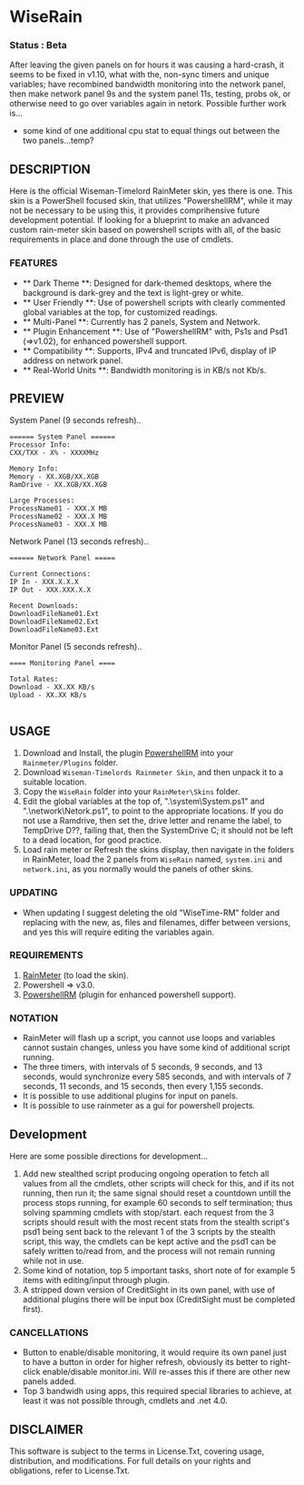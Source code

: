 # WiseRain

### Status : Beta
After leaving the given panels on for hours it was causing a hard-crash, it seems to be fixed in v1.10, what with the, non-sync timers and unique variables; have recombined bandwidth monitoring into the network panel, then make network panel 9s and the system panel 11s, testing, probs ok, or otherwise need to go over variables again in netork. Possible further work is...
- some kind of one additional cpu stat to equal things out between the two panels...temp?


## DESCRIPTION
Here is the official Wiseman-Timelord RainMeter skin, yes there is one. This skin is a PowerShell focused skin, that utilizes "PowershellRM", while it may not be necessary to be using this, it provides comprihensive future development potential. If looking for a blueprint to make an advanced custom rain-meter skin based on powershell scripts with all, of the basic requirements in place and done through the use of cmdlets.

### FEATURES
- ** Dark Theme **: Designed for dark-themed desktops, where the background is dark-grey and the text is light-grey or white.
- ** User Friendly **: Use of powershell scripts with clearly commented global variables at the top, for customized readings.
- ** Multi-Panel **: Currently has 2 panels, System and Network.
- ** Plugin Enhancement **: Use of "PowershellRM" with, Ps1s and Psd1 (=>v1.02), for enhanced powershell support.
- ** Compatibility **: Supports, IPv4 and truncated IPv6, display of IP address on network panel.
- ** Real-World Units **: Bandwidth monitoring is in KB/s not Kb/s.

## PREVIEW
System Panel  (9 seconds refresh)..
```
====== System Panel ======
Processor Info:
CXX/TXX - X% - XXXXMHz

Memory Info:
Memory - XX.XGB/XX.XGB
RamDrive - XX.XGB/XX.XGB

Large Processes:
ProcessName01 - XXX.X MB
ProcessName02 - XXX.X MB
ProcessName03 - XXX.X MB

```
Network Panel (13 seconds refresh)..
```
====== Network Panel =====

Current Connections:
IP In - XXX.X.X.X
IP Out - XXX.XXX.X.X

Recent Downloads:
DownloadFileName01.Ext
DownloadFileName02.Ext
DownloadFileName03.Ext

```
Monitor Panel (5 seconds refresh)..
```
==== Monitoring Panel ====

Total Rates:
Download - XX.XX KB/s
Upload - XX.XX KB/s
 
```

## USAGE
1. Download and Install, the plugin [PowershellRM](https://github.com/khanhas/PowershellRM) into your `Rainmeter/Plugins` folder.
2. Download `Wiseman-Timelords Rainmeter Skin`, and then unpack it to a suitable location.
3. Copy the `WiseRain` folder into your `RainMeter\Skins` folder.
4. Edit the global variables at the top of, ".\system\System.ps1" and ".\network\Netork.ps1", to point to the appropriate locations. If you do not use a Ramdrive, then set the, drive letter and rename the label, to TempDrive D??, failing that, then the SystemDrive C; it should not be left to a dead location, for good practice.
5. Load rain meter or Refresh the skins display, then navigate in the folders in RainMeter, load the 2 panels from `WiseRain` named, `system.ini` and `network.ini`, as you normally would the panels of other skins.   

### UPDATING
- When updating I suggest deleting the old "WiseTime-RM" folder and replacing with the new, as, files and filenames, differ between versions, and yes this will require editing the variables again.

### REQUIREMENTS
1. [RainMeter](https://www.rainmeter.net/) (to load the skin).
2. Powershell => v3.0.
3. [PowershellRM](https://github.com/khanhas/PowershellRM) (plugin for enhanced powershell support).

### NOTATION
- RainMeter will flash up a script, you cannot use loops and variables cannot sustain changes, unless you have some kind of additional script running.
- The three timers, with intervals of 5 seconds, 9 seconds, and 13 seconds, would synchronize every 585 seconds, and with intervals of 7 seconds, 11 seconds, and 15 seconds, then every 1,155 seconds.  
- It is possible to use additional plugins for input on panels.
- It is possible to use rainmeter as a gui for powershell projects.

## Development
Here are some possible directions for development...
1. Add new stealthed script producing ongoing operation to fetch all values from all the cmdlets, other scripts will check for this, and if its not running, then run it; the same signal should reset a countdown untill the process stops running, for example 60 seconds to self termination; thus solving spamming cmdlets with stop/start. each request from the 3 scripts should result with the most recent stats from the stealth script's psd1 being sent back to the relevant 1 of the 3 scripts by the stealth script, this way, the cmdlets can be kept active and the psd1 can be safely written to/read from, and the process will not remain running while not in use.
2. Some kind of notation, top 5 important tasks, short note of for example 5 items with editing/input through plugin.
3. A stripped down version of CreditSight in its own panel, with use of additional plugins there will be input box (CreditSight must be completed first).

### CANCELLATIONS
- Button to enable/disable monitoring, it would require its own panel just to have a button in order for higher refresh, obviously its better to right-click enable/disable monitor.ini. Will re-asses this if there are other new panels added.
- Top 3 bandwidh using apps, this required special libraries to achieve, at least it was not possible through, cmdlets and .net 4.0.

## DISCLAIMER
This software is subject to the terms in License.Txt, covering usage, distribution, and modifications. For full details on your rights and obligations, refer to License.Txt.
